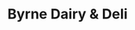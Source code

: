 ---
title: "Byrne Dairy & Deli"
url: /syracuse/byrne-dairy-and-deli-thompson-road/
shop: convenience
---